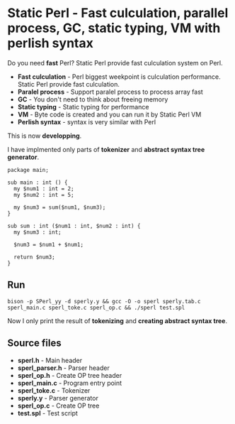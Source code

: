 # Static Perl - Fast culculation, parallel process, GC, static typing, VM with  perlish syntax

Do you need **fast** Perl? Static Perl provide fast culculation system on Perl.

- **Fast culculation** - Perl biggest weekpoint is culculation performance. Static Perl provide fast culculation.
- **Paralel process** - Support paralel process to process array fast
- **GC** - You don't need to think about freeing memory
- **Static typing** - Static typing for performance
- **VM** - Byte code is created and you can run it by Static Perl VM
- **Perlish syntax** - syntax is very similar with Perl

This is now **developping**.

I have implmented only parts of **tokenizer** and **abstract syntax tree generator**.

```
package main;

sub main : int () {
  my $num1 : int = 2;
  my $num2 : int = 5;
  
  my $num3 = sum($num1, $num3);
}

sub sum : int ($num1 : int, $num2 : int) {
  my $num3 : int;
  
  $num3 = $num1 + $num1;
  
  return $num3;
}

```

## Run

    bison -p SPerl_yy -d sperly.y && gcc -O -o sperl sperly.tab.c sperl_main.c sperl_toke.c sperl_op.c && ./sperl test.spl

Now I only print the result of **tokenizing** and **creating abstract syntax tree**.

## Source files

- **sperl.h** - Main header
- **sperl_parser.h** - Parser header
- **sperl_op.h** - Create OP tree header
- **sperl_main.c** - Program entry point
- **sperl_toke.c** - Tokenizer
- **sperly.y** - Parser generator
- **sperl_op.c** - Create OP tree
- **test.spl** - Test script
